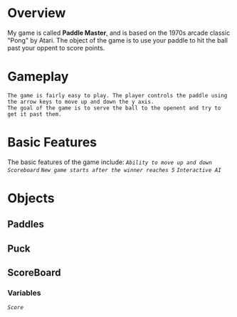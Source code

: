 # Overview

My game is called **Paddle Master**, and is based on the 1970s arcade classic "Pong" by Atari. The object of the game is to use your paddle to hit the ball past your oppent to score points.

# Gameplay

    The game is fairly easy to play. The player controls the paddle using the arrow keys to move up and down the y axis.
    The goal of the game is to serve the ball to the openent and try to get it past them.


# Basic Features

The basic features of the game include:
    *`Ability to move up and down`*
    *`Scoreboard`*
    *`New game starts after the winner reaches 5`*
    *`Interactive AI`*


# Objects

## Paddles 


## Puck



## ScoreBoard
### Variables
*`Score`*









    


    
